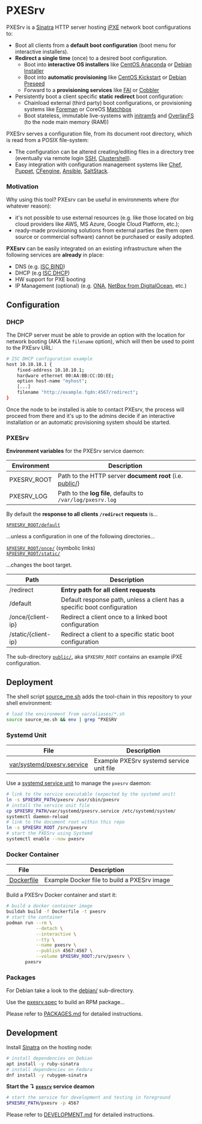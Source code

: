 # PXESrv

PXESrv is a [Sinatra][01] HTTP server hosting [iPXE][00] network boot configurations to:

* Boot all clients from a **default boot configuration** (boot menu for interactive installers).
* **Redirect a single time** (once) to a desired boot configuration.
  - Boot into **interactive OS installers**  like [CentOS Anaconda][10] or [Debian Installer](https://www.debian.org/releases/stable/amd64/index.html.en)
  - Boot into **automatic provisioning** like [CentOS Kickstart][09] or [Debian Preseed](https://wiki.debian.org/DebianInstaller/Preseed)
  - Forward to a **provisioning services** like [FAI](http://fai-project.org/) or [Cobbler](http://cobbler.github.io/)
* Persistently boot a client specific **static redirect** boot configuration:
  - Chainload external (third party) boot configurations, or provisioning systems like [Foreman][tf] or CoreOS [Matchbox][mb]
  - Boot stateless, immutable live-systems with [initramfs][ir] and [OverlayFS][of] (to the node main memory (RAM)) 

[tf]: https://www.theforeman.org/
[mb]: https://github.com/coreos/matchbox
[ir]: https://en.wikipedia.org/wiki/Initial_ramdisk
[of]: https://en.wikipedia.org/wiki/OverlayFS

PXESrv serves a configuration file, from its document root directory, which is read from a POSIX file-system:

* The configuration can be altered creating/editing files in a directory tree (eventually via remote login [SSH][ss], [Clustershell][cs]).
* Easy integration with configuration management systems like [Chef][ch], [Puppet][pp], [CFengine][cf], [Ansible][an], [SaltStack][sl].

[an]: https://www.ansible.com/
[cf]: https://cfengine.com/
[ch]: https://www.chef.io
[cs]: http://cea-hpc.github.io/clustershell
[pp]: https://puppet.com
[sl]: https://www.saltstack.com/
[ss]: https://www.ssh.com/ssh

### Motivation

Why using this tool? PXEsrv can be useful in environments where (for whatever reason):

* it's not possible to use external resources (e.g. like those located on big cloud providers like AWS, MS Azure, Google Cloud Platform, etc.);
* ready-made provisioning solutions from external parties (be them open source or commercial software) cannot be purchased or easily adopted.

**PXEsrv** can be easily integrated on an existing infrastructure when the following services are __already__ in place:

* DNS  (e.g. [ISC BIND](https://www.isc.org/downloads/bind/))
* DHCP (e.g [ISC DHCP](https://www.isc.org/downloads/dhcp/))
* HW support for PXE booting
* IP Management (optional) (e.g. [ONA](https://github.com/opennetadmin/ona), [NetBox from DigitalOcean](https://github.com/digitalocean/netbox), etc.)

## Configuration

### DHCP

The DHCP server must be able to provide an option with the location for network
booting (AKA the `filename` option), which will then be used to point to the
PXEsrv URL:

```sh
# ISC DHCP configuration example
host 10.10.10.1 {
    fixed-address 10.10.10.1;
    hardware ethernet 00:AA:BB:CC:DD:EE;
    option host-name "myhost";
    [...]
    filename "http://example.fqdn:4567/redirect";
}
```

Once the node to be installed is able to contact PXEsrv, the process will
proceed from there and it's up to the admins decide if an interactive
installation or an automatic provisioning system should be started.

### PXESrv 

**Environment variables** for the PXESrv service daemon:

Environment       | Description
------------------|---------------------------
PXESRV_ROOT       | Path to the HTTP server **document root** (i.e. [public/](public/))
PXESRV_LOG        | Path to the **log file**, defaults to `/var/log/pxesrv.log`

By default the **response to all clients `/redirect` requests** is...

[`$PXESRV_ROOT/default`](public/default) 

...unless a configuration in one of the following directories...

[`$PXESRV_ROOT/once/`](public/once/) (symbolic links)  
[`$PXESRV_ROOT/static/`](public/static/) 

...changes the boot target.

Path                   | Description
-----------------------|------------------------
/redirect              | **Entry path for all client requests**
/default               | Default response path, unless a client has a specific boot configuration
/once/{client-ip}      | Redirect a client once to a linked boot configuration
/static/{client-ip}    | Redirect a client to a specific static boot configuration

The sub-directory [`public/`](public/), aka `$PXESRV_ROOT` contains an example iPXE configuration.

## Deployment

The shell script [source_me.sh](source_me.sh) adds the tool-chain in this
repository to your shell environment:

```bash
# load the environment from var/aliases/*.sh 
source source_me.sh && env | grep ^PXESRV
```

### Systemd Unit

File                             | Description
---------------------------------|------------------------
[var/systemd/pxesrv.service][06] | Example PXESrv systemd service unit file

Use a [systemd service unit][11] to manage the `pxesrv` daemon:

```bash
# link to the service executable (expected by the systemd unit)
ln -s $PXESRV_PATH/pxesrv /usr/sbin/pxesrv
# install the service unit file
cp $PXESRV_PATH/var/systemd/pxesrv.service /etc/systemd/system/
systemctl daemon-reload
# link to the document root within this repo
ln -s $PXESRV_ROOT /srv/pxesrv
# start the PXESrv using Systemd
systemctl enable --now pxesrv
```

### Docker Container

File                      | Description
--------------------------|------------------------
[Dockerfile](Dockerfile)  | Example Docker file to build a PXESrv image

Build a PXESrv Docker container and start it:

```bash
# build a docker container image
buildah build -f Dockerfile -t pxesrv
# start the container
podman run --rm \
           --detach \
           --interactive \
           --tty \
           --name pxesrv \
           --publish 4567:4567 \
           --volume $PXESRV_ROOT:/srv/pxesrv \
       pxesrv
```

[00]: http://ipxe.org "iPXE home-page"
[01]: http://sinatrarb.com/ "Sinatra home-page"
[05]: docs/test.md
[06]: var/systemd/pxesrv.service
[08]: var/aliases/pxesrv.sh
[09]: http://pykickstart.readthedocs.io "Kickstart documentation"
[10]: https://fedoraproject.org/wiki/Anaconda "Anaconda documentation"
[11]: https://www.freedesktop.org/software/systemd/man/systemd.service.html
[12]: https://github.com/vpenso/vm-tools "vm-tools home-page"

### Packages

For Debian take a look to the [debian/](debian/) sub-directory.

Use the [pxesrv.spec](pxesrv.spec) to build an RPM package...

Please refer to [PACKAGES.md](PACKAGES.md) for detailed instructions.

## Development

Install [Sinatra][si] on the hosting node:

```bash
# install dependencies on Debian
apt install -y ruby-sinatra
# install dependencies on Fedora
dnf install -y rubygem-sinatra
```

[si]: https://github.com/sinatra/sinatra


**Start the ↴ **[`pxesrv`](pxesrv)** service deamon**

```bash
# start the service for development and testing in foreground
$PXESRV_PATH/pxesrv -p 4567
```

Please refer to [DEVELOPMENT.md](DEVELOPMENT.md) for detailed instructions.
